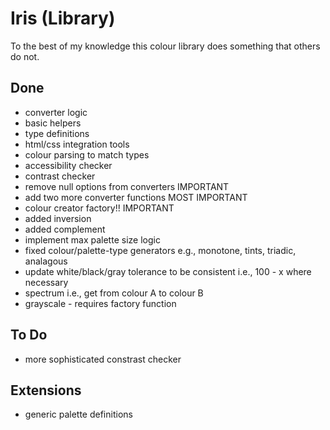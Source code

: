 # Iris (Library)

To the best of my knowledge this colour library does something that others do not.
## Done
- converter logic
- basic helpers
- type definitions
- html/css integration tools
- colour parsing to match types
- accessibility checker
- contrast checker
- remove null options from converters IMPORTANT
- add two more converter functions MOST IMPORTANT
- colour creator factory!! IMPORTANT
- added inversion
- added complement
- implement max palette size logic
- fixed colour/palette-type generators e.g., monotone, tints, triadic, analagous
- update white/black/gray tolerance to be consistent i.e., 100 - x where necessary
- spectrum i.e., get from colour A to colour B
- grayscale - requires factory function

## To Do
- more sophisticated constrast checker

## Extensions
- generic palette definitions
